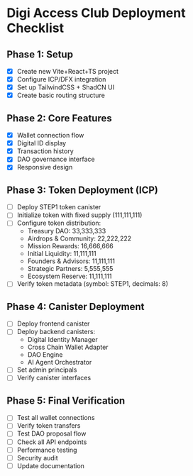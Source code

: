 # Digi Access Club Deployment Checklist

## Phase 1: Setup
- [x] Create new Vite+React+TS project
- [x] Configure ICP/DFX integration
- [x] Set up TailwindCSS + ShadCN UI
- [x] Create basic routing structure

## Phase 2: Core Features
- [x] Wallet connection flow
- [x] Digital ID display
- [x] Transaction history
- [x] DAO governance interface
- [x] Responsive design

## Phase 3: Token Deployment (ICP)
- [ ] Deploy STEP1 token canister
- [ ] Initialize token with fixed supply (111,111,111)
- [ ] Configure token distribution:
  - Treasury DAO: 33,333,333
  - Airdrops & Community: 22,222,222
  - Mission Rewards: 16,666,666
  - Initial Liquidity: 11,111,111
  - Founders & Advisors: 11,111,111
  - Strategic Partners: 5,555,555
  - Ecosystem Reserve: 11,111,111
- [ ] Verify token metadata (symbol: STEP1, decimals: 8)

## Phase 4: Canister Deployment
- [ ] Deploy frontend canister
- [ ] Deploy backend canisters:
  - Digital Identity Manager
  - Cross Chain Wallet Adapter
  - DAO Engine
  - AI Agent Orchestrator
- [ ] Set admin principals
- [ ] Verify canister interfaces

## Phase 5: Final Verification
- [ ] Test all wallet connections
- [ ] Verify token transfers
- [ ] Test DAO proposal flow
- [ ] Check all API endpoints
- [ ] Performance testing
- [ ] Security audit
- [ ] Update documentation

